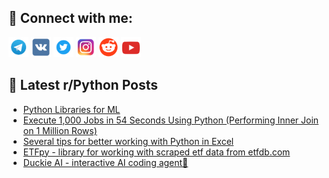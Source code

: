 ## 🔎 Connect with me:
[<img src="https://github.com/bullbesh/bullbesh/blob/main/images/Telegram.png" width="32" height="32" />](https://t.me/bullbesh)
[<img src="https://github.com/bullbesh/bullbesh/blob/main/images/VK.png" width="32" height="32" />](https://vk.com/bullbesh)
[<img src="https://github.com/bullbesh/bullbesh/blob/main/images/Twitter.png" width="32" height="32" />](https://twitter.com/bullbesh1)
[<img src="https://github.com/bullbesh/bullbesh/blob/main/images/Instagram.png" width="32" height="32" />](https://www.instagram.com/bullbesh)
[<img src="https://github.com/bullbesh/bullbesh/blob/main/images/Reddit.png" width="32" height="32" />](https://www.reddit.com/user/bullbesh)
[<img src="https://github.com/bullbesh/bullbesh/blob/main/images/YouTube.png" width="32" height="32" />](https://www.youtube.com/channel/UCtfjRs6uzgq5mfm8S06WTcg)

## 📕 Latest r/Python Posts
<!-- BLOG-POST-LIST:START -->
- [Python Libraries for ML](https://www.reddit.com/r/Python/comments/175jik7/python_libraries_for_ml/)
- [Execute 1,000 Jobs in 54 Seconds Using Python &lpar;Performing Inner Join on 1 Million Rows&rpar;](https://www.reddit.com/r/Python/comments/175jf1l/execute_1000_jobs_in_54_seconds_using_python/)
- [Several tips for better working with Python in Excel](https://www.reddit.com/r/Python/comments/175iqj1/several_tips_for_better_working_with_python_in/)
- [ETFpy - library for working with scraped etf data from etfdb.com](https://www.reddit.com/r/Python/comments/175ifyx/etfpy_library_for_working_with_scraped_etf_data/)
- [Duckie AI - interactive AI coding agent🐣](https://www.reddit.com/r/Python/comments/175i02h/duckie_ai_interactive_ai_coding_agent/)
<!-- BLOG-POST-LIST:END -->

